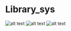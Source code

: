 # Library_sys


![alt text](./image/image.png)
![alt text](./image/image-1.png)
![alt text](./image/image-2.png)
